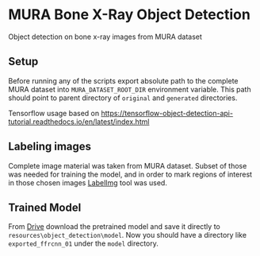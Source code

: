 # MURA Bone X-Ray Object Detection

Object detection on bone x-ray images from MURA dataset

## Setup

Before running any of the scripts export absolute path to the complete MURA dataset into `MURA_DATASET_ROOT_DIR`
environment variable. This path should point to parent directory of `original` and `generated` directories.

Tensorflow usage based on https://tensorflow-object-detection-api-tutorial.readthedocs.io/en/latest/index.html

## Labeling images

Complete image material was taken from MURA dataset. Subset of those was needed for training the model, and in order to
mark regions of interest in those chosen images [LabelImg](https://github.com/tzutalin/labelImg) tool was used.

## Trained Model

From [Drive](https://drive.google.com/drive/folders/1V7sa2gpdz2vez1tpn4xVghrM7V-V8cjX?usp=sharing) download the
pretrained model and save it directly to `resources\object_detection\model`. Now you should have a directory like
`exported_ffrcnn_01` under the `model` directory.